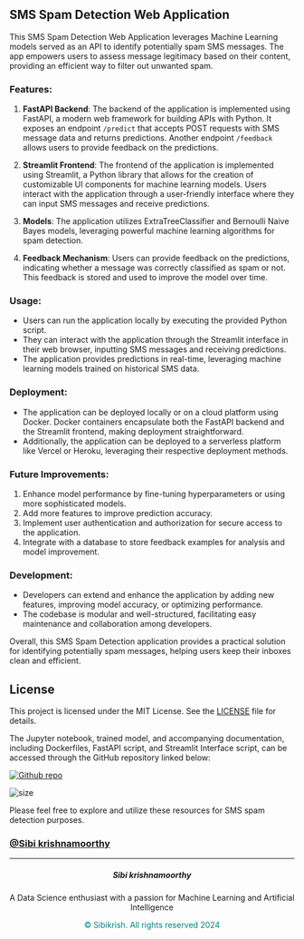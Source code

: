 ## SMS Spam Detection Web Application

This SMS Spam Detection Web Application leverages Machine Learning models served as an API to identify potentially spam SMS messages. The app empowers users to assess message legitimacy based on their content, providing an efficient way to filter out unwanted spam.

### Features:

1. **FastAPI Backend**: The backend of the application is implemented using FastAPI, a modern web framework for building APIs with Python. It exposes an endpoint `/predict` that accepts POST requests with SMS message data and returns predictions. Another endpoint `/feedback` allows users to provide feedback on the predictions.

2. **Streamlit Frontend**: The frontend of the application is implemented using Streamlit, a Python library that allows for the creation of customizable UI components for machine learning models. Users interact with the application through a user-friendly interface where they can input SMS messages and receive predictions.

3. **Models**: The application utilizes ExtraTreeClassifier and Bernoulli Naive Bayes models, leveraging powerful machine learning algorithms for spam detection.

4. **Feedback Mechanism**: Users can provide feedback on the predictions, indicating whether a message was correctly classified as spam or not. This feedback is stored and used to improve the model over time.

### Usage:

- Users can run the application locally by executing the provided Python script.
- They can interact with the application through the Streamlit interface in their web browser, inputting SMS messages and receiving predictions.
- The application provides predictions in real-time, leveraging machine learning models trained on historical SMS data.

### Deployment:

- The application can be deployed locally or on a cloud platform using Docker. Docker containers encapsulate both the FastAPI backend and the Streamlit frontend, making deployment straightforward.
- Additionally, the application can be deployed to a serverless platform like Vercel or Heroku, leveraging their respective deployment methods.

### Future Improvements:

1. Enhance model performance by fine-tuning hyperparameters or using more sophisticated models.
2. Add more features to improve prediction accuracy.
3. Implement user authentication and authorization for secure access to the application.
4. Integrate with a database to store feedback examples for analysis and model improvement.

### Development:

- Developers can extend and enhance the application by adding new features, improving model accuracy, or optimizing performance.
- The codebase is modular and well-structured, facilitating easy maintenance and collaboration among developers.

Overall, this SMS Spam Detection application provides a practical solution for identifying potentially spam messages, helping users keep their inboxes clean and efficient.

## License

This project is licensed under the MIT License. See the [LICENSE](https://github.com/Sibikrish3000/sms-spam-detection/blob/main/LICENSE)  file for details.

The Jupyter notebook, trained model, and accompanying documentation, including Dockerfiles, FastAPI script, and Streamlit Interface script, can be accessed through the GitHub repository linked below:

<p>
<a href="https://github.com/Sibikrish3000/sms-spam-detection"><img src=https://img.shields.io/badge/Github%20Repository-white.svg?style=flat&logo=github&logoColor=black alt="Github repo"></a>
</p>

![size](https://img.shields.io/github/repo-size/Sibikrish3000/sms-spam-detection)

Please feel free to explore and utilize these resources for SMS spam detection purposes.

### [@Sibi krishnamoorthy](https://sibikrish3000.github.io/portfolio/)
___

<h5 align="center">
Sibi krishnamoorthy
</h5><p align="center">
A Data Science enthusiast with a passion for Machine Learning and Artificial Intelligence
</p><p style="color:teal" align="center">
&copy Sibikrish. All rights reserved 2024
</p>


